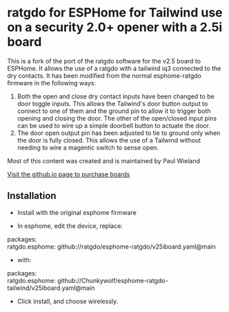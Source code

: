 
# ratgdo for ESPHome for Tailwind use on a security 2.0+ opener with a 2.5i board

This is a fork of the port of the ratgdo software for the v2.5 board to ESPHome. It allows the use of a ratgdo with a tailwind iq3 connected to the dry contacts.
It has been modified from the normal esphome-ratgdo firmware in the following ways:
1. Both the open and close dry contact inputs have been changed to be door toggle inputs. This allows the Tailwind's door button output to connect to one of them and the ground pin to allow it to trigger both opening and closing the door. The other of the open/closed input pins can be used to wire up a simple doorbell button to actuate the door.
2. The door open output pin has been adjusted to tie to ground only when the door is fully closed. This allows the use of a Tailwind without needing to wire a magentic switch to sense open.

Most of this content was created and is maintained by Paul Wieland 

[Visit the github.io page to purchase boards](https://paulwieland.github.io/ratgdo/#order)

## Installation
- Install with the original esphome firmware

- In esphome, edit the device, replace:
    
packages:<br>
  ratgdo.esphome: github://ratgdo/esphome-ratgdo/v25iboard.yaml@main

- with:

packages:<br>
  ratgdo.esphome: github://Chunkywolf/esphome-ratgdo-tailwind/v25iboard.yaml@main

- Click install, and choose wirelessly.
